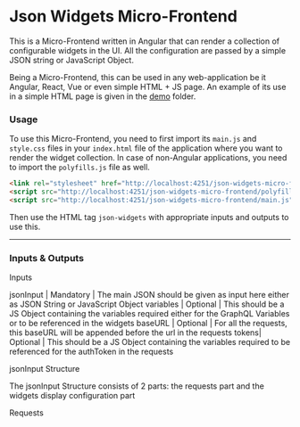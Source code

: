 # Json Widgets Micro-Frontend

This is a Micro-Frontend written in Angular that can render a collection of configurable widgets in the UI. All the configuration are passed by a simple JSON string or JavaScript Object.

Being a Micro-Frontend, this can be used in any web-application be it Angular, React, Vue or even simple HTML + JS page.
An example of its use in a simple HTML page is given in the [demo](./demo/) folder.

### Usage

To use this Micro-Frontend, you need to first import its `main.js` and `style.css` files in your `index.html` file of the application where you want to render the widget collection. In case of non-Angular applications, you need to import the `polyfills.js` file as well.

```html
<link rel="stylesheet" href="http://localhost:4251/json-widgets-micro-frontend/styles.css" />
<script src="http://localhost:4251/json-widgets-micro-frontend/polyfills.js"></script>
<script src="http://localhost:4251/json-widgets-micro-frontend/main.js"></script>
```

Then use the HTML tag `json-widgets` with appropriate inputs and outputs to use this.

---

### Inputs & Outputs

Inputs

jsonInput | Mandatory | The main JSON should be given as input here either as JSON String or JavaScript Object
variables | Optional | This should be a JS Object containing the variables required either for the GraphQL Variables or to be referenced in the widgets
baseURL | Optional | For all the requests, this baseURL will be appended before the url in the requests
tokens| Optional | This should be a JS Object containing the variables required to be referenced for the authToken in the requests

jsonInput Structure

The jsonInput Structure consists of 2 parts: the requests part and the widgets display configuration part

Requests
